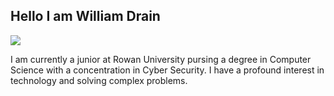 ## Hello I am William Drain
<a href="https://www.linkedin.com/in/william-drain-749813328"><img src="https://img.shields.io/badge/-LinkedIn-0072b1?&style=for-the-badge&logo=linkedin&logoColor=white" /></a>

I am currently a junior at Rowan University pursing a degree in Computer Science with a concentration in Cyber Security. I have a profound interest in technology and solving complex problems.
<!--
**william08226/william08226** is a ✨ _special_ ✨ repository because its `README.md` (this file) appears on your GitHub profile.

Here are some ideas to get you started:

- 🔭 I’m currently working on ...
- 🌱 I’m currently learning ...
- 👯 I’m looking to collaborate on ...
- 🤔 I’m looking for help with ...
- 💬 Ask me about ...
- 📫 How to reach me: ...
- 😄 Pronouns: ...
- ⚡ Fun fact: ...
-->
